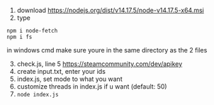 1. download https://nodejs.org/dist/v14.17.5/node-v14.17.5-x64.msi
2. type
```
npm i node-fetch
npm i fs
```
in windows cmd make sure youre in the same directory as the 2 files

3. check.js, line 5 https://steamcommunity.com/dev/apikey 
4. create input.txt, enter your ids
5. index.js, set mode to what you want
6. customize threads in index.js if u want (default: 50)
7. ```node index.js```
